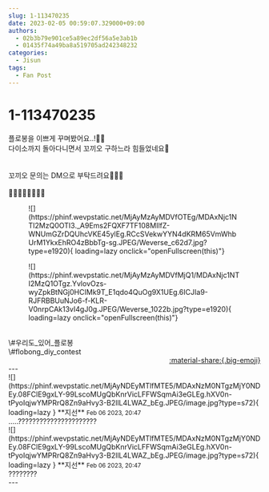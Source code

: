 ```yaml
---
slug: 1-113470235
date: 2023-02-05 00:59:07.329000+09:00
authors:
  - 02b3b79e901ce5a89ec2df56a5e3ab1b
  - 01435f74a49ba8a519705ad242348232
categories:
  - Jisun
tags:
  - Fan Post
---
```


# 1-113470235

<div class="post-container" markdown="1">
<div class="content-container md-sidebar__scrollwrap" markdown="1">

플로봉을 이쁘게 꾸며봤어요..!👀👀<br>다이소까지 돌아다니면서 꼬끼오 구하느라 힘들었네요🥰<br><br><br>꼬끼오 문의는 DM으로 부탁드려요🙏🙏🙏<br><br>🤡🤡🤡🤡🤡🤡🤡🤡
<figure markdown="1">
![](https://phinf.wevpstatic.net/MjAyMzAyMDVfOTEg/MDAxNjc1NTI2MzQ0OTI3._A9Ems2FQXF7TF108MIlfZ-WNUmGZrDQUhcVKE45ylEg.RCcSVekwYYN4dKRM65VmWhbUrM1YkxEhRO4zBbbTg-sg.JPEG/Weverse_c62d7.jpg?type=e1920){ loading=lazy onclick="openFullscreen(this)"}
</figure>

<figure markdown="1">
![](https://phinf.wevpstatic.net/MjAyMzAyMDVfMjQ1/MDAxNjc1NTI2MzQ1OTgz.YvlovOzs-wyZpkBtNGj0HCIMk9T_E1qdo4QuOg9X1UEg.6ICJIa9-RJFRBBUuNJo6-f-KLR-V0nrpCAk13vI4gJ0g.JPEG/Weverse_1022b.jpg?type=e1920){ loading=lazy onclick="openFullscreen(this)"}
</figure>
<br>\#우리도_있어_플로봉 <br>\#flobong_diy_contest

</div>
</div>

<div style="text-align: right;" markdown="1">
<a href="https://weverse.io/fromis9/fanpost/1-113470235" style="text-align: right;">:material-share:{.big-emoji}</a>
</div>
---

<div class="comments-container md-sidebar__scrollwrap" markdown="1">
<div class="comment" markdown="1">
<div class='id-container' markdown="1">
![](https://phinf.wevpstatic.net/MjAyNDEyMTlfMTE5/MDAxNzM0NTgzMjY0NDEy.08FClE9gxLY-99LscoMUgQbKnrVicLFFWSqmAi3eGLEg.hXV0n-tPyoIqjwYMPRrQ8Zn9aHvy3-B2llL4LWAZ_bEg.JPEG/image.jpg?type=s72){ loading=lazy }
**<span class="artist">지선</span>** <small>Feb 06 2023, 20:47</small><br>
</div>
<div class='comment-body' markdown="1">
.....??????????????????????
</div>
</div>
<div class="comment" markdown="1">
<div class='id-container' markdown="1">
![](https://phinf.wevpstatic.net/MjAyNDEyMTlfMTE5/MDAxNzM0NTgzMjY0NDEy.08FClE9gxLY-99LscoMUgQbKnrVicLFFWSqmAi3eGLEg.hXV0n-tPyoIqjwYMPRrQ8Zn9aHvy3-B2llL4LWAZ_bEg.JPEG/image.jpg?type=s72){ loading=lazy }
**<span class="artist">지선</span>** <small>Feb 06 2023, 20:47</small><br>
</div>
<div class='comment-body' markdown="1">
????????
</div>
</div>
</div>
---
